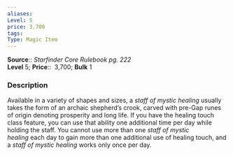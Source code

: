 ```yaml
---
aliases: 
Level: 5
price: 3,700
tags: 
Type: Magic Item
---
```

**Source**:: _Starfinder Core Rulebook pg. 222_  
**Level** 5;
**Price**::  3,700; **Bulk** 1

### Description

Available in a variety of shapes and sizes, a _staff of mystic healing_ usually takes the form of an archaic shepherd’s crook, carved with pre-Gap runes of origin denoting prosperity and long life. If you have the healing touch class feature, you can use that ability one additional time per day while holding the staff. You cannot use more than one _staff of mystic healing_ each day to gain more than one additional use of healing touch, and a _staff of mystic healing_ works only once per day.

